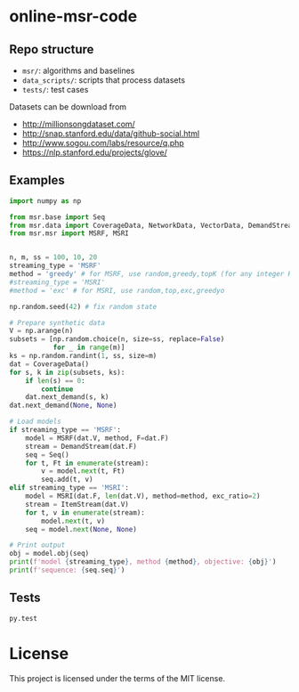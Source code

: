 # online-msr-code

## Repo structure

* `msr/`: algorithms and baselines
* `data_scripts/`: scripts that process datasets
* `tests/`: test cases

Datasets can be download from

* http://millionsongdataset.com/
* http://snap.stanford.edu/data/github-social.html
* http://www.sogou.com/labs/resource/q.php
* https://nlp.stanford.edu/projects/glove/

## Examples

```python
import numpy as np

from msr.base import Seq
from msr.data import CoverageData, NetworkData, VectorData, DemandStream, ItemStream
from msr.msr import MSRF, MSRI


n, m, ss = 100, 10, 20
streaming_type = 'MSRF'
method = 'greedy' # for MSRF, use random,greedy,topK (for any integer K)
#streaming_type = 'MSRI'
#method = 'exc' # for MSRI, use random,top,exc,greedyo

np.random.seed(42) # fix random state

# Prepare synthetic data
V = np.arange(n)
subsets = [np.random.choice(n, size=ss, replace=False)
           for _ in range(m)]
ks = np.random.randint(1, ss, size=m)
dat = CoverageData()
for s, k in zip(subsets, ks):
    if len(s) == 0:
        continue
    dat.next_demand(s, k)
dat.next_demand(None, None)

# Load models
if streaming_type == 'MSRF':
    model = MSRF(dat.V, method, F=dat.F)
    stream = DemandStream(dat.F)
    seq = Seq()
    for t, Ft in enumerate(stream):
        v = model.next(t, Ft)
        seq.add(t, v)
elif streaming_type == 'MSRI':
    model = MSRI(dat.F, len(dat.V), method=method, exc_ratio=2)
    stream = ItemStream(dat.V)
    for t, v in enumerate(stream):
        model.next(t, v)
    seq = model.next(None, None)

# Print output
obj = model.obj(seq)
print(f'model {streaming_type}, method {method}, objective: {obj}')
print(f'sequence: {seq.seq}')
```

## Tests

```
py.test
```


# License
This project is licensed under the terms of the MIT license.

